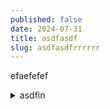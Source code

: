 ```yaml
---
published: false
date: 2024-07-31
title: asdfasdf
slug: asdfasdfrrrrrr
---
```

efaefefef

<details>
  <summary>asdfin</summary>
  aaefinaewfiaefn
</details>